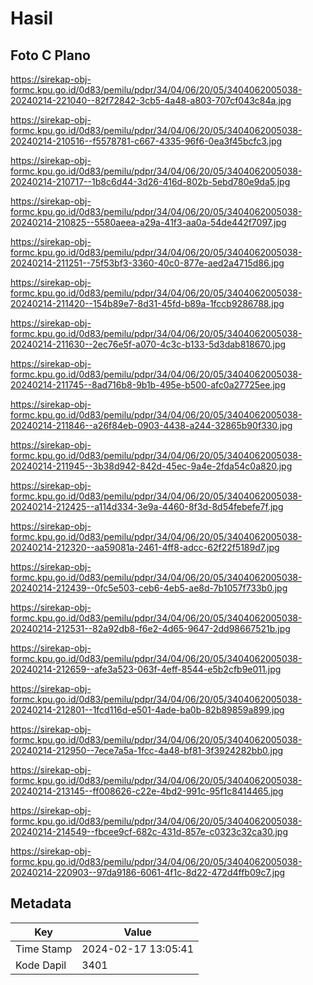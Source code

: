 # Hasil

## Foto C Plano

https://sirekap-obj-formc.kpu.go.id/0d83/pemilu/pdpr/34/04/06/20/05/3404062005038-20240214-221040--82f72842-3cb5-4a48-a803-707cf043c84a.jpg

https://sirekap-obj-formc.kpu.go.id/0d83/pemilu/pdpr/34/04/06/20/05/3404062005038-20240214-210516--f5578781-c667-4335-96f6-0ea3f45bcfc3.jpg

https://sirekap-obj-formc.kpu.go.id/0d83/pemilu/pdpr/34/04/06/20/05/3404062005038-20240214-210717--1b8c6d44-3d26-416d-802b-5ebd780e9da5.jpg

https://sirekap-obj-formc.kpu.go.id/0d83/pemilu/pdpr/34/04/06/20/05/3404062005038-20240214-210825--5580aeea-a29a-41f3-aa0a-54de442f7097.jpg

https://sirekap-obj-formc.kpu.go.id/0d83/pemilu/pdpr/34/04/06/20/05/3404062005038-20240214-211251--75f53bf3-3360-40c0-877e-aed2a4715d86.jpg

https://sirekap-obj-formc.kpu.go.id/0d83/pemilu/pdpr/34/04/06/20/05/3404062005038-20240214-211420--154b89e7-8d31-45fd-b89a-1fccb9286788.jpg

https://sirekap-obj-formc.kpu.go.id/0d83/pemilu/pdpr/34/04/06/20/05/3404062005038-20240214-211630--2ec76e5f-a070-4c3c-b133-5d3dab818670.jpg

https://sirekap-obj-formc.kpu.go.id/0d83/pemilu/pdpr/34/04/06/20/05/3404062005038-20240214-211745--8ad716b8-9b1b-495e-b500-afc0a27725ee.jpg

https://sirekap-obj-formc.kpu.go.id/0d83/pemilu/pdpr/34/04/06/20/05/3404062005038-20240214-211846--a26f84eb-0903-4438-a244-32865b90f330.jpg

https://sirekap-obj-formc.kpu.go.id/0d83/pemilu/pdpr/34/04/06/20/05/3404062005038-20240214-211945--3b38d942-842d-45ec-9a4e-2fda54c0a820.jpg

https://sirekap-obj-formc.kpu.go.id/0d83/pemilu/pdpr/34/04/06/20/05/3404062005038-20240214-212425--a114d334-3e9a-4460-8f3d-8d54febefe7f.jpg

https://sirekap-obj-formc.kpu.go.id/0d83/pemilu/pdpr/34/04/06/20/05/3404062005038-20240214-212320--aa59081a-2461-4ff8-adcc-62f22f5189d7.jpg

https://sirekap-obj-formc.kpu.go.id/0d83/pemilu/pdpr/34/04/06/20/05/3404062005038-20240214-212439--0fc5e503-ceb6-4eb5-ae8d-7b1057f733b0.jpg

https://sirekap-obj-formc.kpu.go.id/0d83/pemilu/pdpr/34/04/06/20/05/3404062005038-20240214-212531--82a92db8-f6e2-4d65-9647-2dd98667521b.jpg

https://sirekap-obj-formc.kpu.go.id/0d83/pemilu/pdpr/34/04/06/20/05/3404062005038-20240214-212659--afe3a523-063f-4eff-8544-e5b2cfb9e011.jpg

https://sirekap-obj-formc.kpu.go.id/0d83/pemilu/pdpr/34/04/06/20/05/3404062005038-20240214-212801--1fcd116d-e501-4ade-ba0b-82b89859a899.jpg

https://sirekap-obj-formc.kpu.go.id/0d83/pemilu/pdpr/34/04/06/20/05/3404062005038-20240214-212950--7ece7a5a-1fcc-4a48-bf81-3f3924282bb0.jpg

https://sirekap-obj-formc.kpu.go.id/0d83/pemilu/pdpr/34/04/06/20/05/3404062005038-20240214-213145--ff008626-c22e-4bd2-991c-95f1c8414465.jpg

https://sirekap-obj-formc.kpu.go.id/0d83/pemilu/pdpr/34/04/06/20/05/3404062005038-20240214-214549--fbcee9cf-682c-431d-857e-c0323c32ca30.jpg

https://sirekap-obj-formc.kpu.go.id/0d83/pemilu/pdpr/34/04/06/20/05/3404062005038-20240214-220903--97da9186-6061-4f1c-8d22-472d4ffb09c7.jpg


## Metadata

| Key        | Value               |
| ---------- | ------------------- |
| Time Stamp | 2024-02-17 13:05:41 |
| Kode Dapil | 3401                |



